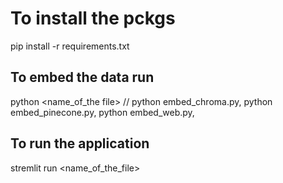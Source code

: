 # To install the pckgs

pip install -r requirements.txt

## To embed the data run

python <name_of_the file> // python embed_chroma.py, python embed_pinecone.py, python embed_web.py,

## To run the application

stremlit run <name_of_the_file>
